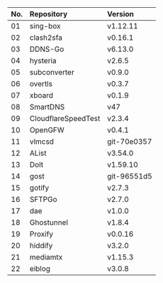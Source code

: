 | No. | Repository | Version |
| --- | :--------- | :------ |
| 01 | sing-box | v1.12.11 |
| 02 | clash2sfa | v0.16.1 |
| 03 | DDNS-Go | v6.13.0 |
| 04 | hysteria | v2.6.5 |
| 05 | subconverter | v0.9.0 |
| 06 | overtls | v0.3.7 |
| 07 | xboard | v0.1.9 |
| 08 | SmartDNS | v47 |
| 09 | CloudflareSpeedTest | v2.3.4 |
| 10 | OpenGFW | v0.4.1 |
| 11 | vlmcsd | git-70e0357 |
| 12 | AList | v3.54.0 |
| 13 | Dolt | v1.59.10 |
| 14 | gost | git-96551d5 |
| 15 | gotify | v2.7.3 |
| 16 | SFTPGo | v2.7.0 |
| 17 | dae | v1.0.0 |
| 18 | Ghostunnel | v1.8.4 |
| 19 | Proxify | v0.0.16 |
| 20 | hiddify | v3.2.0 |
| 21 | mediamtx | v1.15.3 |
| 22 | eiblog | v3.0.8 |
